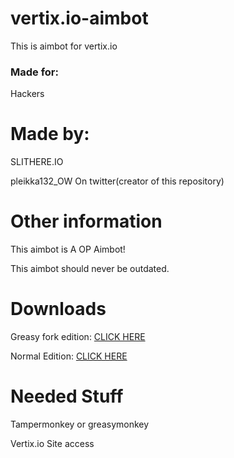 # vertix.io-aimbot
This is aimbot for vertix.io

### Made for:
Hackers

# Made by:
SLITHERE.IO

pleikka132_OW On twitter(creator of this repository)

# Other information

This aimbot is A OP Aimbot!

This aimbot should never be outdated.

# Downloads

Greasy fork edition: [CLICK HERE](https://greasyfork.org/scripts/30109-slithere-com-vertix-io-aimbot-with-c-key/code/SLITHERECOM%20Vertixio%20Aimbot%20with%20C%20KEY.user.js)

Normal Edition: [CLICK HERE](https://github.com/oofdaooffin/vertix.io-aimbot/raw/master/aimbot.user.js)

# Needed Stuff

Tampermonkey or greasymonkey

Vertix.io Site access
